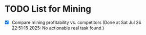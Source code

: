 # TODO List for Mining

- [x] Compare mining profitability vs. competitors  (Done at Sat Jul 26 22:51:15 2025: No actionable real task found.)